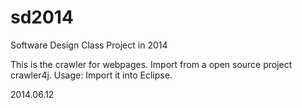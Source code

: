 sd2014
======

Software Design Class Project in 2014

This is the crawler for webpages. Import from a open source project crawler4j.
Usage: Import it into Eclipse.

2014.06.12

